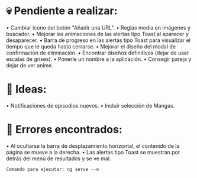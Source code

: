 # 💀 Pendiente a realizar:

• Cambiar icono del botón "Añadir una URL".
• Reglas media en imágenes y buscador.
• Mejorar las animaciones de las alertas tipo Toast al aparecer y desaparecer.
• Barra de progreso en las alertas tipo Toast para visualizar el tiempo que le queda hasta cerrarse.
• Mejorar el diseño del modal de confirmación de eliminación.
• Encontrar diseños definitivos (dejar de usar escalas de grises).
• Ponerle un nombre a la aplicación.
• Consegir pareja y dejar de ver anime.

# 🧠 Ideas:

• Notificaciones de episodios nuevos.
• Incluir selección de Mangas.

# 🐞 Errores encontrados:

• Al ocultarse la barra de desplazamiento horizontal, el contenido de la página se mueve a la derecha.
• Las alertas tipo Toast se muestran por detrás del menú de resultados y se ve mal.

    Comando para ejecutar: ng serve --o